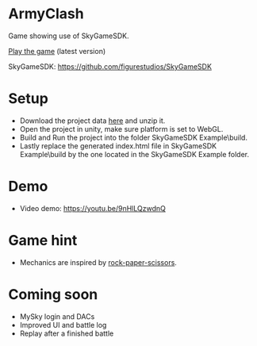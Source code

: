 # ArmyClash
Game showing use of SkyGameSDK.

[Play the game](https://0002rcfeelanvg7gl67ine4vn2fo9cumi8flb1ouppsanq69ktr0ms0.siasky.net/) (latest version)

SkyGameSDK: https://github.com/figurestudios/SkyGameSDK

# Setup
- Download the project data [here](https://siasky.net/CAB3lqjME_59Lx8PfhV3hU4QMZAGA3UNy1FFhzTODEcryA) and unzip it.
- Open the project in unity, make sure platform is set to WebGL.
- Build and Run the project into the folder SkyGameSDK Example\build.
- Lastly replace the generated index.html file in SkyGameSDK Example\build by the one located in the SkyGameSDK Example folder.

# Demo
- Video demo: https://youtu.be/9nHlLQzwdnQ

# Game hint
- Mechanics are inspired by [rock-paper-scissors](https://ibb.co/VSp2Xcq).

# Coming soon
- MySky login and DACs
- Improved UI and battle log
- Replay after a finished battle
